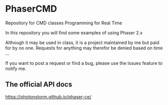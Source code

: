 # PhaserCMD
Repository for CMD classes Programming for Real Time

In this repository you will find some examples of using Phaser 2.x

Although it may be used in class, it is a project maintained by me but paid for by no one. Requests for anything may therefor be denied based on time ...

If you want to post a request or find a bug, please use the Issues feature to notify me.

## The official API docs
https://photonstorm.github.io/phaser-ce/